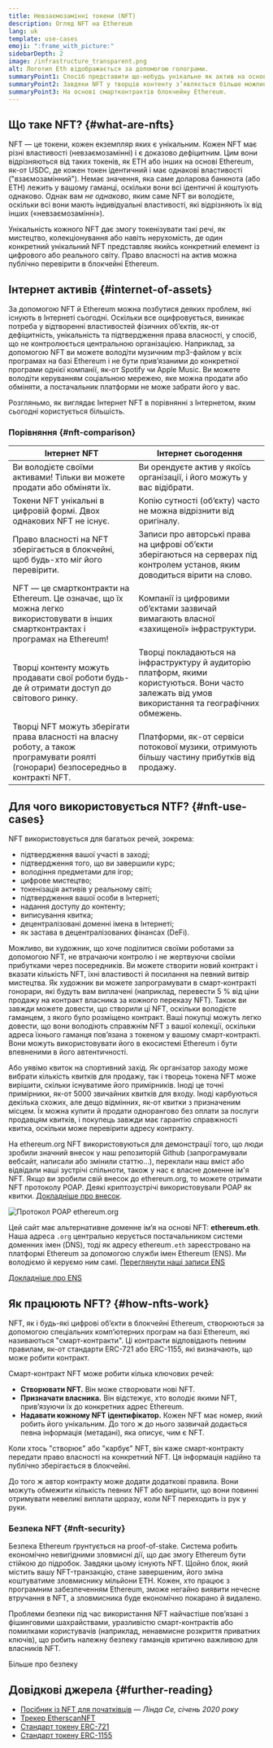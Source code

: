 ```yaml
---
title: Невзаємозамінні токени (NFT)
description: Огляд NFT на Ethereum
lang: uk
template: use-cases
emoji: ":frame_with_picture:"
sidebarDepth: 2
image: /infrastructure_transparent.png
alt: Логотип Eth відображається за допомогою голограми.
summaryPoint1: Спосіб представити що-небудь унікальне як актив на основі Ethereum.
summaryPoint2: Завдяки NFT у творців контенту з’являється більше можливостей, ніж будь-коли раніше.
summaryPoint3: На основі смартконтрактів блокчейну Ethereum.
---
```


## Що таке NFT? {#what-are-nfts}

NFT — це токени, кожен екземпляр яких є унікальним. Кожен NFT має різні властивості (невзаємозамінні) і є доказово дефіцитним. Цим вони відрізняються від таких токенів, як ETH або інших на основі Ethereum, як-от USDC, де кожен токен ідентичний і має однакові властивості ("взаємозамінний"). Немає значення, яка саме доларова банкнота (або ETH) лежить у вашому гаманці, оскільки вони всі ідентичні й коштують однаково. Однак вам _не однаково_, яким саме NFT ви володієте, оскільки всі вони мають індивідуальні властивості, які відрізняють їх від інших («невзаємозамінні»).

Унікальність кожного NFT дає змогу токенізувати такі речі, як мистецтво, колекціонування або навіть нерухомість, де один конкретний унікальний NFT представляє якийсь конкретний елемент із цифрового або реального світу. Право власності на актив можна публічно перевірити в блокчейні Ethereum.

<YouTube id="Xdkkux6OxfM" />

## Інтернет активів {#internet-of-assets}

За допомогою NFT й Ethereum можна позбутися деяких проблем, які існують в Інтернеті сьогодні. Оскільки все оцифровується, виникає потреба у відтворенні властивостей фізичних об’єктів, як-от дефіцитність, унікальність та підтвердження права власності, у спосіб, що не контролюється центральною організацією. Наприклад, за допомогою NFT ви можете володіти музичним mp3-файлом у всіх програмах на базі Ethereum і не бути прив’язаними до конкретної програми однієї компанії, як-от Spotify чи Apple Music. Ви можете володіти керуванням соціальною мережею, яке можна продати або обміняти, а постачальник платформи не може забрати його у вас.

Розгляньмо, як виглядає Інтернет NFT в порівнянні з Інтернетом, яким сьогодні користується більшість.

### Порівняння {#nft-comparison}

| Інтернет NFT                                                                                                                        | Інтернет сьогодення                                                                                                                                 |
| ----------------------------------------------------------------------------------------------------------------------------------- | --------------------------------------------------------------------------------------------------------------------------------------------------- |
| Ви володієте своїми активами! Тільки ви можете продати або обміняти їх.                                                             | Ви орендуєте актив у якоїсь організації, і його можуть у вас відібрати.                                                                             |
| Токени NFT унікальні в цифровій формі. Двох однакових NFT не існує.                                                                 | Копію сутності (обʼєкту) часто не можна відрізнити від оригіналу.                                                                                   |
| Право власності на NFT зберігається в блокчейні, щоб будь-хто міг його перевірити.                                                  | Записи про авторські права на цифрові об’єкти зберігаються на серверах під контролем установ, яким доводиться вірити на слово.                      |
| NFT — це смартконтракти на Ethereum. Це означає, що їх можна легко використовувати в інших смартконтрактах і програмах на Ethereum! | Компанії із цифровими об’єктами зазвичай вимагають власної «захищеної» інфраструктури.                                                              |
| Творці контенту можуть продавати свої роботи будь-де й отримати доступ до світового ринку.                                          | Творці покладаються на інфраструктуру й аудиторію платформ, якими користуються. Вони часто залежать від умов використання та географічних обмежень. |
| Творці NFT можуть зберігати права власності на власну роботу, а також програмувати роялті (гонорари) безпосередньо в контракті NFT. | Платформи, як-от сервіси потокової музики, отримують більшу частину прибутків від продажу.                                                          |

## Для чого використовується NTF? {#nft-use-cases}

NFT використовується для багатьох речей, зокрема:

- підтвердження вашої участі в заході;
- підтвердження того, що ви завершили курс;
- володіння предметами для ігор;
- цифрове мистецтво;
- токенізація активів у реальному світі;
- підтвердження вашої особи в Інтернеті;
- надання доступу до контенту;
- виписування квитка;
- децентралізовані доменні імена в Інтернеті;
- як застава в децентралізованих фінансах (DeFi).

Можливо, ви художник, що хоче поділитися своїми роботами за допомогою NFT, не втрачаючи контролю і не жертвуючи своїми прибутками через посередників. Ви можете створити новий контракт і вказати кількість NFT, їхні властивості й посилання на певний витвір мистецтва. Як художник ви можете запрограмувати в смарт-контракті гонорари, які будуть вам виплачені (наприклад, перевести 5 % від ціни продажу на контракт власника за кожного переказу NFT). Також ви завжди можете довести, що створили ці NFT, оскільки володієте гаманцем, з якого було розміщено контракт. Ваші покупці можуть легко довести, що вони володіють справжнім NFT з вашої колекції, оскільки адреса їхнього гаманця пов’язана з токеном у вашому смарт-контракті. Вони можуть використовувати його в екосистемі Ethereum і бути впевненими в його автентичності.

Або уявімо квиток на спортивний захід. Як організатор заходу може вибрати кількість квитків для продажу, так і творець токена NFT може вирішити, скільки існуватиме його примірників. Іноді це точні примірники, як-от 5000 звичайних квитків для входу. Іноді карбуються декілька схожих, але дещо відмінних, як-от квитки з призначеним місцем. Їх можна купити й продати однорангово без оплати за послуги продавцям квитків, і покупець завжди має гарантію справжності квитка, оскільки може перевірити адресу контракту.

На ethereum.org NFT використовуються для демонстрації того, що люди зробили значний внесок у наш репозиторій Github (запрограмували вебсайт, написали або змінили статтю...), переклали наш вміст або відвідали наші зустрічі спільноти, також у нас є власне доменне ім'я NFT. Якщо ви зробили свій внесок до ethereum.org, то можете отримати NFT протоколу POAP. Деякі криптозустрічі використовували POAP як квитки. [Докладніше про внесок](/contributing/#poap).

![Протокол POAP ethereum.org](./poap.png)

Цей сайт має альтернативне доменне ім’я на основі NFT: **ethereum.eth**. Наша адреса `.org` центрально керується постачальником системи доменних імен (DNS), тоді як адресу ethereum`.eth` зареєстровано на платформі Ethereum за допомогою служби імен Ethereum (ENS). Ми володіємо й керуємо ним самі. [Переглянути наші записи ENS](https://app.ens.domains/name/ethereum.eth)

[Докладніше про ENS](https://app.ens.domains)

<Divider />

## Як працюють NFT? {#how-nfts-work}

NFT, як і будь-які цифрові об’єкти в блокчейні Ethereum, створюються за допомогою спеціальних комп’ютерних програм на базі Ethereum, які називаються "смарт-контракти". Ці контракти відповідають певним правилам, як-от стандарти ERC-721 або ERC-1155, які визначають, що може робити контракт.

Смарт-контракт NFT може робити кілька ключових речей:

- **Створювати NFT.** Він може створювати нові NFT.
- **Призначати власника.** Він відстежує, хто володіє якими NFT, прив’язуючи їх до конкретних адрес Ethereum.
- **Надавати кожному NFT ідентифікатор.** Кожен NFT має номер, який робить його унікальним. До того ж до нього зазвичай додається певна інформація (метадані), яка описує, чим є NFT.

Коли хтось "створює" або "карбує" NFT, він каже смарт-контракту передати право власності на конкретний NFT. Ця інформація надійно та публічно зберігається в блокчейні.

До того ж автор контракту може додати додаткові правила. Вони можуть обмежити кількість певних NFT або вирішити, що вони повинні отримувати невеликі виплати щоразу, коли NFT переходить із рук у руки.

### Безпека NFT {#nft-security}

Безпека Ethereum ґрунтується на proof-of-stake. Система робить економічно невигідними зловмисні дії, що дає змогу Ethereum бути стійкою до підробок. Завдяки цьому існують NFT. Щойно блок, який містить вашу NFT-транзакцію, стане завершеним, його зміна коштуватиме зловмиснику мільйони ETH. Кожен, хто працює з програмним забезпеченням Ethereum, зможе негайно виявити нечесне втручання в NFT, а зловмисника буде економічно покарано й видалено.

Проблеми безпеки під час використання NFT найчастіше пов’язані з фішинговими шахрайствами, уразливістю смарт-контрактів або помилками користувачів (наприклад, ненавмисне розкриття приватних ключів), що робить належну безпеку гаманців критично важливою для власників NFT.

<ButtonLink to="/security/">
  Більше про безпеку
</ButtonLink>

## Довідкові джерела {#further-reading}

- [Посібник із NFT для початківців](https://linda.mirror.xyz/df649d61efb92c910464a4e74ae213c4cab150b9cbcc4b7fb6090fc77881a95d) — _Лінда Се, січень 2020 року_
- [Трекер EtherscanNFT](https://etherscan.io/nft-top-contracts)
- [Стандарт токену ERC-721](/developers/docs/standards/tokens/erc-721/)
- [Стандарт токену ERC-1155](/developers/docs/standards/tokens/erc-1155/)

<Divider />

<QuizWidget quizKey="nfts" />
